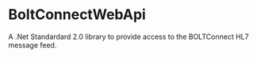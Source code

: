 # BoltConnectWebApi
A .Net Standardard 2.0 library to provide access to the BOLTConnect HL7 message feed.
